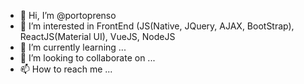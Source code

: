 - 👋 Hi, I’m @portoprenso
- 👀 I’m interested in FrontEnd (JS(Native, JQuery, AJAX, BootStrap), ReactJS(Material UI), VueJS, NodeJS
- 🌱 I’m currently learning ...
- 💞️ I’m looking to collaborate on ...
- 📫 How to reach me ...

<!---
portoprenso/portoprenso is a ✨ special ✨ repository because its `README.md` (this file) appears on your GitHub profile.
You can click the Preview link to take a look at your changes.
--->
